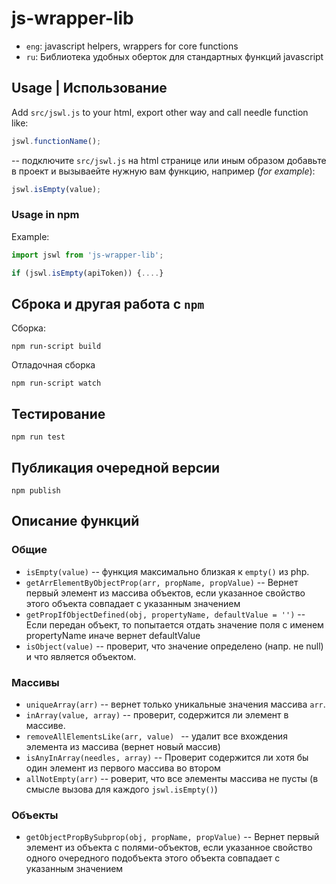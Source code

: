 # js-wrapper-lib

* `eng`: javascript helpers, wrappers for core functions
* `ru`: Библиотека удобных оберток для стандартных функций javascript

## Usage | Использование

Add `src/jswl.js` to your html, export other way and call needle function like:

```javascript
jswl.functionName();
```
-- подключите `src/jswl.js` на html странице или иным образом добавьте в проект
 и вызываейте нужную вам функцию, например (*for example*):

```javascript
jswl.isEmpty(value);
```
### Usage in npm

Example:

```javascript
import jswl from 'js-wrapper-lib';

if (jswl.isEmpty(apiToken)) {....}
```

## Сброка и другая работа с `npm`

Сборка:
```shell
npm run-script build
```
Отладочная сборка
```shell
npm run-script watch
```

## Тестирование

```shell
npm run test
```

## Публикация очередной версии

```
npm publish
```

## Описание функций

### Общие

* `isEmpty(value)` -- функция максимально близкая к `empty()` из php.
* `getArrElementByObjectProp(arr, propName, propValue)` -- Вернет первый элемент из массива объектов, если указанное свойство этого объекта совпадает с указанным значением
* `getPropIfObjectDefined(obj, propertyName, defaultValue = '')` -- Если передан объект, то попытается отдать значение поля с именем propertyName иначе вернет defaultValue
* `isObject(value)` -- проверит, что значение определено (напр. не null) и что является объектом.


### Массивы

* `uniqueArray(arr)` -- вернет только уникальные значения массива `arr`.
* `inArray(value, array)`  -- проверит, содержится ли элемент в массиве.
* `removeAllElementsLike(arr, value) ` -- удалит все вхождения элемента из массива (вернет новый массив)
* `isAnyInArray(needles, array)` -- Проверит содержится ли хотя бы один элемент из первого массива во втором
* `allNotEmpty(arr)` -- роверит, что все элементы массива не пусты (в смысле вызова для каждого `jswl.isEmpty()`)

### Объекты

* `getObjectPropBySubprop(obj, propName, propValue)` -- Вернет первый элемент из объекта с полями-объектов, если указанное свойство одного очередного подобъекта этого объекта совпадает с указанным значением





